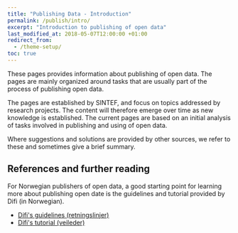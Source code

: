 ```yaml
---
title: "Publishing Data - Introduction"
permalink: /publish/intro/
excerpt: "Introduction to publishing of open data"
last_modified_at: 2018-05-07T12:00:00 +01:00
redirect_from:
  - /theme-setup/
toc: true
---
```


These pages provides information about publishing of open data. The pages are mainly organized around tasks that are usually part of the process of publishing open data. 

The pages are established by SINTEF, and focus on topics addressed by research projects. The content will therefore emerge over time as new knowledge is established. The current pages are based on an initial analysis of tasks involved in publishing and using of open data.

Where suggestions and solutions are provided by other sources, we refer to these and sometimes give a brief summary.

## References and further reading

For Norwegian publishers of open data, a good starting point for learning more about publishing open date is the guidelines and tutorial provided by Difi (in Norwegian). 

- [Difi's guidelines (retningslinjer)](https://data.norge.no/retningslinjer-ved-tilgjengeliggjøring-av-offentlige-data)
- [Difi's tutorial (veileder)](https://data.norge.no/document/del-og-skap-verdier-veileder-i-tilgjengeliggjøring-av-offentlige-data)

